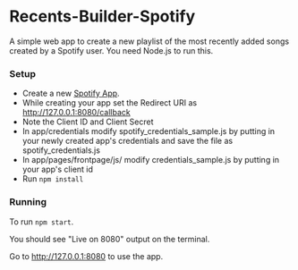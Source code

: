 # Recents-Builder-Spotify

A simple web app to create a new playlist of the most recently added songs created by a Spotify user. You need Node.js to run this.

### Setup

* Create a new [Spotify App](https://developer.spotify.com/my-applications).
* While creating your app set the Redirect URI as http://127.0.0.1:8080/callback 
* Note the Client ID and Client Secret
* In app/credentials modify spotify_credentials_sample.js by putting in your newly created app's credentials and save the file as spotify_credentials.js
* In app/pages/frontpage/js/ modify credentials_sample.js by putting in your app's client id
* Run ```npm install```

### Running 

To run ```npm start```.

You should see "Live on 8080" output on the terminal.

Go to http://127.0.0.1:8080 to use the app.
